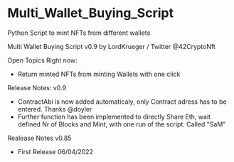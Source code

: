# Multi_Wallet_Buying_Script

Python Script to mint NFTs from different wallets

Multi Wallet Buying Script v0.9 by LordKrueger / Twitter @42CryptoNft

Open Topics Right now:
  - Return minted NFTs from minting Wallets with one click

Release Notes: v0.9
  - ContractAbi is now added automaticaly, only Contract adress has to be entered. Thanks @doyler
  - Further function has been implemented to directly Share Eth, wait defined Nr of Blocks and Mint, with one run of the script. Called "SaM"

Realease Notes v0.85
  - First Release 06/04/2022

